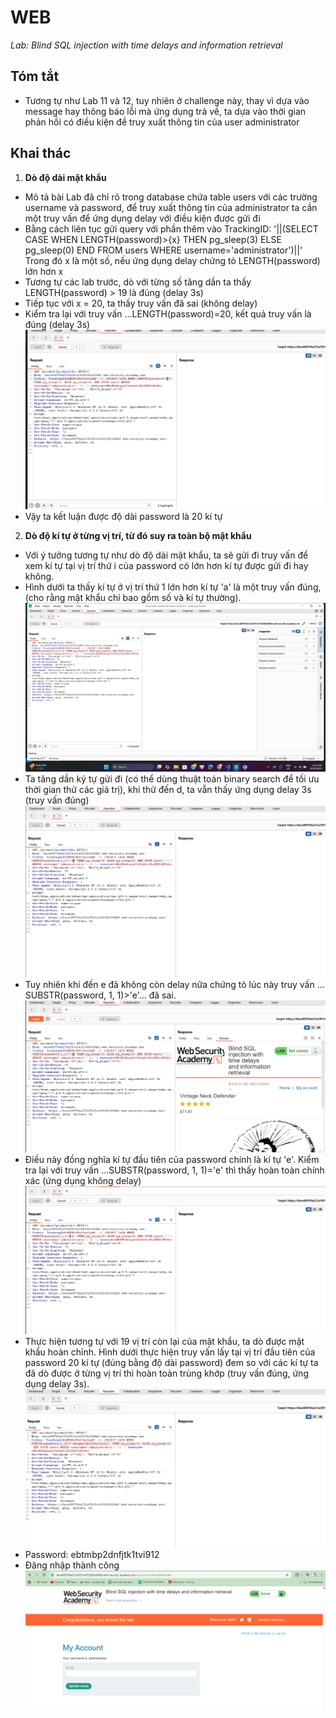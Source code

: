 # WEB
*Lab: Blind SQL injection with time delays and information retrieval*
## Tóm tắt
- Tương tự như Lab 11 và 12, tuy nhiên ở challenge này, thay vì dựa vào message hay thông báo lỗi mà ứng dụng trả về, ta dựa vào thời gian phản hồi có điều kiện đề truy xuất thông tin của user administrator
## Khai thác
1. **Dò độ dài mật khẩu**
- Mô tả bài Lab đã chỉ rõ trong database chứa table users với các trường username và password, để truy xuất thông tin của administrator ta cần một truy vấn để ứng dụng delay với điều kiện được gửi đi
- Bằng cách liên tục gửi query với phần thêm vào TrackingID: '||(SELECT CASE WHEN LENGTH(password)>{x} THEN pg_sleep(3) ELSE pg_sleep(0) END FROM users WHERE username='administrator')||'
Trong đó x là một số, nếu ứng dụng delay chứng tỏ LENGTH(password) lớn hơn x
- Tương tự các lab trước, dò với từng số tăng dần ta thấy LENGTH(password) > 19 là đúng (delay 3s)
- Tiếp tục với x = 20, ta thấy truy vấn đã sai (không delay)
- Kiểm tra lại với truy vấn ...LENGTH(password)=20, kết quả truy vấn là đúng (delay 3s)
![alt text](images/img_1.png)
- Vậy ta kết luận được độ dài password là 20 kí tự
2. **Dò độ kí tự ở từng vị trí, từ đó suy ra toàn bộ mật khẩu**
- Với ý tưởng tương tự như dò độ dài mật khẩu, ta sẽ gửi đi truy vấn để xem kí tự tại vị trí thứ i của password có lớn hơn kí tự được gửi đi hay không.
- Hình dưới ta thấy kí tự ở vị trí thứ 1 lớn hơn kí tự 'a' là một truy vấn đúng, (cho rằng mật khẩu chỉ bao gồm số và kí tự thường).
![alt text](images/img_3.png)
- Ta tăng dần ký tự gửi đi (có thể dùng thuật toán binary search để tối ưu thời gian thử các giá trị), khi thử đến d, ta vẫn thấy ứng dụng delay 3s (truy vấn đúng)
![alt text](images/img_4.png)
- Tuy nhiên khi đến e đã không còn delay nữa chứng tỏ lúc này truy vấn ... SUBSTR(password, 1, 1)>'e'... đã sai. 
![alt text](images/img_5.png)
- Điều này đồng nghĩa kí tự đầu tiên của password chính là kí tự 'e'. Kiểm tra lại với truy vấn ...SUBSTR(password, 1, 1)='e' thì thấy hoàn toàn chính xác (ứng dụng không delay)
![alt text](images/img_6.png)
- Thực hiện tương tự với 19 vị trí còn lại của mật khẩu, ta dò được mật khẩu hoàn chỉnh. Hình dưới thực hiện truy vấn lấy tại vị trí đầu tiên của password 20 kí tự (đúng bằng độ dài password) đem so với các kí tự ta đã dò được ở từng vị trí thì hoàn toàn trùng khớp (truy vấn đúng, ứng dụng delay 3s).
![alt text](images/img_7.png)
- Password: ebtmbp2dnfjtk1tvi912
- Đăng nhập thành công
![alt text](images/img_8.png)



